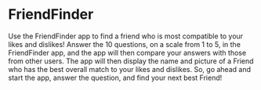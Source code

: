 # FriendFinder

Use the FriendFinder app to find a friend who is most compatible to your likes and dislikes! 
Answer the 10 questions, on a scale from 1 to 5, in the FriendFinder app, and the app will then compare your answers with those from other 
users. 
The app will then display the name and picture of a Friend who has the best overall match to your likes and dislikes.
So, go ahead and start the app, answer the question, and find your next best Friend!
